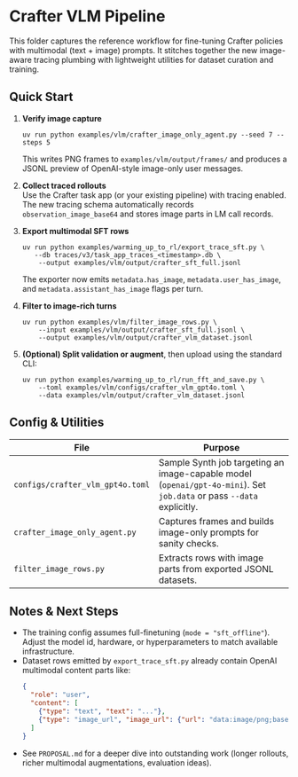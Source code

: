 # Crafter VLM Pipeline

This folder captures the reference workflow for fine-tuning Crafter policies with
multimodal (text + image) prompts. It stitches together the new image-aware tracing
plumbing with lightweight utilities for dataset curation and training.

## Quick Start

1. **Verify image capture**  
   ```
   uv run python examples/vlm/crafter_image_only_agent.py --seed 7 --steps 5
   ```
   This writes PNG frames to `examples/vlm/output/frames/` and produces a JSONL preview
   of OpenAI-style image-only user messages.

2. **Collect traced rollouts**  
   Use the Crafter task app (or your existing pipeline) with tracing enabled. The new
   tracing schema automatically records `observation_image_base64` and stores image parts
   in LM call records.

3. **Export multimodal SFT rows**  
   ```
   uv run python examples/warming_up_to_rl/export_trace_sft.py \
      --db traces/v3/task_app_traces_<timestamp>.db \
       --output examples/vlm/output/crafter_sft_full.jsonl
   ```
   The exporter now emits `metadata.has_image`, `metadata.user_has_image`, and
   `metadata.assistant_has_image` flags per turn.

4. **Filter to image-rich turns**  
   ```
   uv run python examples/vlm/filter_image_rows.py \
       --input examples/vlm/output/crafter_sft_full.jsonl \
       --output examples/vlm/output/crafter_vlm_dataset.jsonl
   ```

5. **(Optional) Split validation or augment**, then upload using the standard CLI:
   ```
   uv run python examples/warming_up_to_rl/run_fft_and_save.py \
       --toml examples/vlm/configs/crafter_vlm_gpt4o.toml \
       --data examples/vlm/output/crafter_vlm_dataset.jsonl
   ```

## Config & Utilities

| File | Purpose |
| --- | --- |
| `configs/crafter_vlm_gpt4o.toml` | Sample Synth job targeting an image-capable model (`openai/gpt-4o-mini`). Set `job.data` or pass `--data` explicitly. |
| `crafter_image_only_agent.py` | Captures frames and builds image-only prompts for sanity checks. |
| `filter_image_rows.py` | Extracts rows with image parts from exported JSONL datasets. |

## Notes & Next Steps

- The training config assumes full-finetuning (`mode = "sft_offline"`). Adjust the
  model id, hardware, or hyperparameters to match available infrastructure.
- Dataset rows emitted by `export_trace_sft.py` already contain OpenAI multimodal
  content parts like:
  ```json
  {
    "role": "user",
    "content": [
      {"type": "text", "text": "..."},
      {"type": "image_url", "image_url": {"url": "data:image/png;base64,..." }}
    ]
  }
  ```
- See `PROPOSAL.md` for a deeper dive into outstanding work (longer rollouts,
  richer multimodal augmentations, evaluation ideas).
